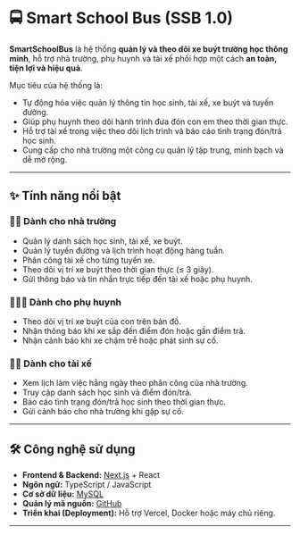 # 🚍 Smart School Bus (SSB 1.0)

**SmartSchoolBus** là hệ thống **quản lý và theo dõi xe buýt trường học thông minh**, hỗ trợ nhà trường, phụ huynh và tài xế phối hợp một cách **an toàn, tiện lợi và hiệu quả**.  

Mục tiêu của hệ thống là:
- Tự động hóa việc quản lý thông tin học sinh, tài xế, xe buýt và tuyến đường.
- Giúp phụ huynh theo dõi hành trình đưa đón con em theo thời gian thực.
- Hỗ trợ tài xế trong việc theo dõi lịch trình và báo cáo tình trạng đón/trả học sinh.
- Cung cấp cho nhà trường một công cụ quản lý tập trung, minh bạch và dễ mở rộng.

---

## ✨ Tính năng nổi bật

### 👩‍💼 Dành cho nhà trường
- Quản lý danh sách học sinh, tài xế, xe buýt.
- Quản lý tuyến đường và lịch trình hoạt động hàng tuần.
- Phân công tài xế cho từng tuyến xe.
- Theo dõi vị trí xe buýt theo thời gian thực (≤ 3 giây).
- Gửi thông báo và tin nhắn trực tiếp đến tài xế hoặc phụ huynh.

### 👨‍👩‍👧 Dành cho phụ huynh
- Theo dõi vị trí xe buýt của con trên bản đồ.
- Nhận thông báo khi xe sắp đến điểm đón hoặc gần điểm trả.
- Nhận cảnh báo khi xe chậm trễ hoặc phát sinh sự cố.

### 👨‍✈️ Dành cho tài xế
- Xem lịch làm việc hằng ngày theo phân công của nhà trường.
- Truy cập danh sách học sinh và điểm đón/trả.
- Báo cáo tình trạng đón/trả học sinh theo thời gian thực.
- Gửi cảnh báo cho nhà trường khi gặp sự cố.

---

## 🛠️ Công nghệ sử dụng
- **Frontend & Backend:** [Next.js](https://nextjs.org/) + React  
- **Ngôn ngữ:** TypeScript / JavaScript  
- **Cơ sở dữ liệu:** [MySQL](https://www.mysql.com/)  
- **Quản lý mã nguồn:** [GitHub](https://github.com/)  
- **Triển khai (Deployment):** Hỗ trợ Vercel, Docker hoặc máy chủ riêng.  

---


